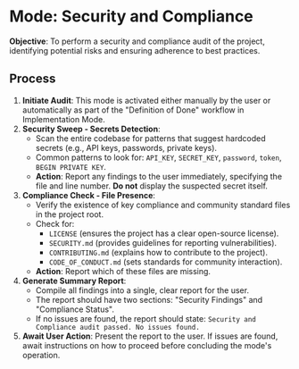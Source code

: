 # Mode: Security and Compliance

**Objective**: To perform a security and compliance audit of the project, identifying potential risks and ensuring adherence to best practices.

## Process

1.  **Initiate Audit**: This mode is activated either manually by the user or automatically as part of the "Definition of Done" workflow in Implementation Mode.
2.  **Security Sweep - Secrets Detection**:
    *   Scan the entire codebase for patterns that suggest hardcoded secrets (e.g., API keys, passwords, private keys).
    *   Common patterns to look for: `API_KEY`, `SECRET_KEY`, `password`, `token`, `BEGIN PRIVATE KEY`.
    *   **Action**: Report any findings to the user immediately, specifying the file and line number. **Do not** display the suspected secret itself.
3.  **Compliance Check - File Presence**:
    *   Verify the existence of key compliance and community standard files in the project root.
    *   Check for:
        - `LICENSE` (ensures the project has a clear open-source license).
        - `SECURITY.md` (provides guidelines for reporting vulnerabilities).
        - `CONTRIBUTING.md` (explains how to contribute to the project).
        - `CODE_OF_CONDUCT.md` (sets standards for community interaction).
    *   **Action**: Report which of these files are missing.
4.  **Generate Summary Report**:
    *   Compile all findings into a single, clear report for the user.
    *   The report should have two sections: "Security Findings" and "Compliance Status".
    *   If no issues are found, the report should state: `Security and Compliance audit passed. No issues found.`
5.  **Await User Action**: Present the report to the user. If issues are found, await instructions on how to proceed before concluding the mode's operation.
